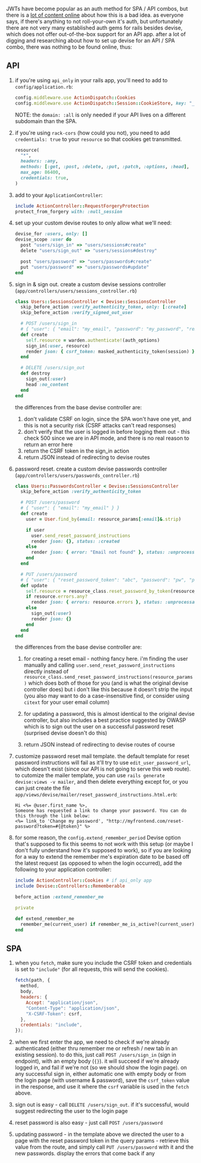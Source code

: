 JWTs have become popular as an auth method for SPA / API combos, but there is a
[lot of content online](http://cryto.net/~joepie91/blog/2016/06/13/stop-using-jwt-for-sessions/)
about how this is a bad idea. as everyone says, if there's anything to not
roll-your-own it's auth, but unfortunately there are not very many established
auth gems for rails besides devise, which does not offer out-of-the-box support
for an API app. after a lot of digging and researching about how to set up
devise for an API / SPA combo, there was nothing to be found online, thus:

## API

1.  if you're using `api_only` in your rails app, you'll need to add to
    `config/application.rb`:

    ```rb
    config.middleware.use ActionDispatch::Cookies
    config.middleware.use ActionDispatch::Session::CookieStore, key: "_yourappname", domain: :all
    ```

    NOTE: the `domain: :all` is only needed if your API lives on a different
    subdomain than the SPA.

2.  if you're using `rack-cors` (how could you not), you need to add
    `credentials: true` to your `resource` so that cookies get transmitted.

    ```rb
    resource(
      "*",
      headers: :any,
      methods: [:get, :post, :delete, :put, :patch, :options, :head],
      max_age: 86400,
      credentials: true,
    )
    ```

3.  add to your `ApplicationController`:

    ```rb
    include ActionController::RequestForgeryProtection
    protect_from_forgery with: :null_session
    ```

4.  set up your custom devise routes to only allow what we'll need:

    ```rb
    devise_for :users, only: []
    devise_scope :user do
      post "users/sign_in" => "users/sessions#create"
      delete "users/sign_out" => "users/sessions#destroy"

      post "users/password" => "users/passwords#create"
      put "users/password" => "users/passwords#update"
    end
    ```

5.  sign in & sign out. create a custom devise sessions controller
    (`app/controllers/users/sessions_controller.rb`)

    ```rb
    class Users::SessionsController < Devise::SessionsController
      skip_before_action :verify_authenticity_token, only: [:create]
      skip_before_action :verify_signed_out_user

      # POST /users/sign_in
      # { "user": { "email": "my_email", "password": "my_password", "remember_me": true } }
      def create
        self.resource = warden.authenticate!(auth_options)
        sign_in(:user, resource)
        render json: { csrf_token: masked_authenticity_token(session) }
      end

      # DELETE /users/sign_out
      def destroy
        sign_out(:user)
        head :no_content
      end
    end
    ```

    the differences from the base devise controller are:

    1. don't validate CSRF on login, since the SPA won't have one yet, and this
       is not a security risk (CSRF attacks can't read responses)
    2. don't verify that the user is logged in before logging them out - this
       check 500 since we are in API mode, and there is no real reason to return
       an error here
    3. return the CSRF token in the sign_in action
    4. return JSON instead of redirecting to devise routes

6.  password reset. create a custom devise passwords controller
    (`app/controllers/users/passwords_controller.rb`)

    ```rb
    class Users::PasswordsController < Devise::SessionsController
      skip_before_action :verify_authenticity_token

      # POST /users/password
      # { "user": { "email": "my_email" } }
      def create
        user = User.find_by(email: resource_params[:email]&.strip)

        if user
          user.send_reset_password_instructions
          render json: {}, status: :created
        else
          render json: { error: "Email not found" }, status: :unprocessable_entity
        end
      end

      # PUT /users/password
      # { "user": { "reset_password_token": "abc", "password": "pw", "password_confirmation": "pw_confirmation" } }
      def update
        self.resource = resource_class.reset_password_by_token(resource_params)
        if resource.errors.any?
          render json: { errors: resource.errors }, status: :unprocessable_entity
        else
          sign_out(:user)
          render json: {}
        end
      end
    end
    ```

    the differences from the base devise controller are:

    1. for creating a reset email - nothing fancy here. i'm finding the user
       manually and calling `user.send_reset_password_instructions` directly
       instead of
       `resource_class.send_reset_password_instructions(resource_params)` which
       does both of those for you (and is what the original devise controller
       does) but i don't like this because it doesn't strip the input (you also
       may want to do a case-insensitive find, or consider using `citext` for
       your user email column)

    2. for updating a password, this is almost identical to the original devise
       controller, but also includes a best practice suggested by OWASP which is
       to sign out the user on a successful password reset (surprised devise
       doesn't do this)
    3. return JSON instead of redirecting to devise routes of course

7.  customize password reset mail template. the default template for reset
    password instructions will fail as it'll try to use
    `edit_user_password_url`, which doesn't exist (since our API is not going to
    serve this web route). to cutomize the mailer template, you can use
    `rails generate devise:views -v mailer`, and then delete everything except
    for, or you can just create the file
    `app/views/devise/mailer/reset_password_instructions.html.erb`:

    ```erb
    Hi <%= @user.first_name %>,
    Someone has requested a link to change your password. You can do this through the link below:
    <%= link_to 'Change my password', "http://myfrontend.com/reset-password?token=#{@token}" %>
    ```

8.  for some reason, the `config.extend_remember_period` Devise option that's
    supposed to fix this seems to not work with this setup (or maybe I don't
    fully understand how it's supposed to work), so if you are looking for a way
    to extend the remember me's expiration date to be based off the latest
    request (as opposed to when the login occurred), add the following to your
    application controller:

    ```rb
    include ActionController::Cookies # if api_only app
    include Devise::Controllers::Rememberable

    before_action :extend_remember_me

    private

    def extend_remember_me
      remember_me(current_user) if remember_me_is_active?(current_user)
    end
    ```

## SPA

1. when you `fetch`, make sure you include the CSRF token and credentials is set
   to `"include"` (for all requests, this will send the cookies).

   ```js
   fetch(path, {
     method,
     body,
     headers: {
       Accept: "application/json",
       "Content-Type": "application/json",
       "X-CSRF-Token": csrf,
     },
     credentials: "include",
   });
   ```

2. when we first enter the app, we need to check if we're already authenticated
   (either thru remember me or refresh / new tab in an existing session). to do
   this, just call `POST /users/sign_in` (sign in endpoint), with an empty body
   (`{}`). it will succeed if we're already logged in, and fail if we're not (so
   we should show the login page). on any successful sign in, either automatic
   one with empty body or from the login page (with username & password), save
   the `csrf_token` value in the response, and use it where the `csrf` variable
   is used in the `fetch` above.

3. sign out is easy - call `DELETE /users/sign_out`. if it's successful, would
   suggest redirecting the user to the login page

4. reset password is also easy - just call `POST /users/password`

5. updating password - in the template above we directed the user to a page with
   the reset password token in the query params - retrieve this value from the
   route, and simply call `PUT /users/password` with it and the new passwords.
   display the errors that come back if any
